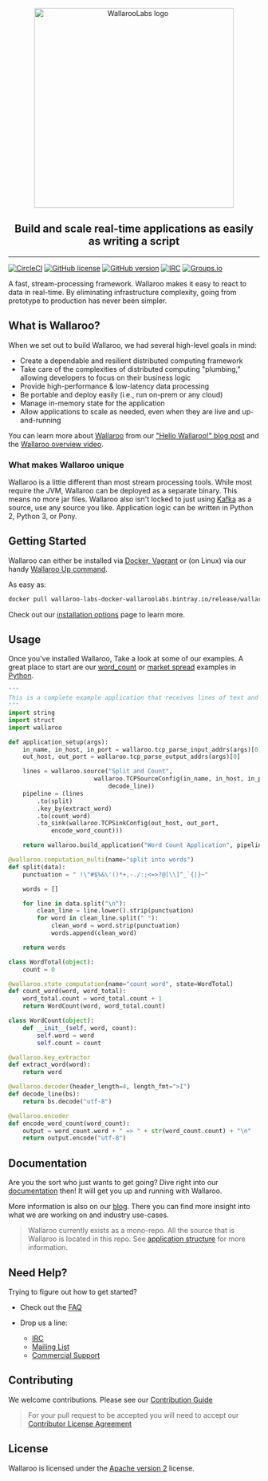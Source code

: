 <p align="center"><a href="https://www.wallaroolabs.com/"><img src="wallaroo-logo.png" alt="WallarooLabs logo" width="400"/></a></p>
<h2 align="center">Build and scale real-time applications as easily as writing a script</h2>

---
[![CircleCI](https://circleci.com/gh/WallarooLabs/wallaroo.svg?style=shield)](https://circleci.com/gh/WallarooLabs/wallaroo)
[![GitHub license](https://img.shields.io/badge/license-apache%202-blue.svg)][wallaroo-license-readme]
[![GitHub version](https://badge.fury.io/gh/WallarooLabs%2Fwallaroo.svg)](http://badge.fury.io/gh/WallarooLabs%2Fwallaroo)
[![IRC][irc-badge]][irc-link]
[![Groups.io][group-badge]][group-link]

A fast, stream-processing framework. Wallaroo makes it easy to react to data in real-time. By eliminating infrastructure complexity, going from prototype to production has never been simpler.

## What is Wallaroo?

When we set out to build Wallaroo, we had several high-level goals in mind:

- Create a dependable and resilient distributed computing framework
- Take care of the complexities of distributed computing "plumbing," allowing developers to focus on their business logic
- Provide high-performance & low-latency data processing
- Be portable and deploy easily (i.e., run on-prem or any cloud)
- Manage in-memory state for the application
- Allow applications to scale as needed, even when they are live and up-and-running

You can learn more about [Wallaroo][home-page] from our ["Hello Wallaroo!" blog post][hello-wallaroo-post] and the [Wallaroo overview video][overview-video].

### What makes Wallaroo unique

Wallaroo is a little different than most stream processing tools. While most require the JVM, Wallaroo can be deployed as a separate binary. This means no more jar files. Wallaroo also isn't locked to just using [Kafka](kafka-link) as a source, use any source you like. Application logic can be written in Python 2, Python 3, or Pony.

## Getting Started

Wallaroo can either be installed via [Docker, Vagrant][docker-link] or (on Linux) via our handy [Wallaroo Up command][wally-up].

As easy as:

```sh
docker pull wallaroo-labs-docker-wallaroolabs.bintray.io/release/wallaroo:latest
```

Check out our [installation options][installation-options] page to learn more.

## Usage

Once you've installed Wallaroo, Take a look at some of our examples. A great place to start are our [word_count][word_count] or [market spread][market-spread] examples in [Python](python-examples).

```python
"""
This is a complete example application that receives lines of text and counts each word.
"""
import string
import struct
import wallaroo

def application_setup(args):
    in_name, in_host, in_port = wallaroo.tcp_parse_input_addrs(args)[0]
    out_host, out_port = wallaroo.tcp_parse_output_addrs(args)[0]

    lines = wallaroo.source("Split and Count",
                        wallaroo.TCPSourceConfig(in_name, in_host, in_port,
                            decode_line))
    pipeline = (lines
        .to(split)
        .key_by(extract_word)
        .to(count_word)
        .to_sink(wallaroo.TCPSinkConfig(out_host, out_port, 
            encode_word_count)))

    return wallaroo.build_application("Word Count Application", pipeline)

@wallaroo.computation_multi(name="split into words")
def split(data):
    punctuation = " !\"#$%&\'()*+,-./:;<=>?@[\\]^_`{|}~"

    words = []

    for line in data.split("\n"):
        clean_line = line.lower().strip(punctuation)
        for word in clean_line.split(" "):
            clean_word = word.strip(punctuation)
            words.append(clean_word)

    return words

class WordTotal(object):
    count = 0

@wallaroo.state_computation(name="count word", state=WordTotal)
def count_word(word, word_total):
    word_total.count = word_total.count + 1
    return WordCount(word, word_total.count)

class WordCount(object):
    def __init__(self, word, count):
        self.word = word
        self.count = count

@wallaroo.key_extractor
def extract_word(word):
    return word

@wallaroo.decoder(header_length=4, length_fmt=">I")
def decode_line(bs):
    return bs.decode("utf-8")

@wallaroo.encoder
def encode_word_count(word_count):
    output = word_count.word + " => " + str(word_count.count) + "\n"
    return output.encode("utf-8")
```

## Documentation

Are you the sort who just wants to get going? Dive right into our [documentation][documentation] then! It will get you up and running with Wallaroo.

More information is also on our [blog][blog-link]. There you can find more insight into what we are working on and industry use-cases.

> Wallaroo currently exists as a mono-repo. All the source that is Wallaroo is located in this repo. See [application structure][application-structure-link] for more information.

## Need Help?

Trying to figure out how to get started?

 - Check out the [FAQ][faq]

 - Drop us a line:
    - [IRC][irc-link]
    - [Mailing List][group-link]
    - [Commercial Support][commercial-support-email]

## Contributing

We welcome contributions. Please see our [Contribution Guide][contribution-guide]

> For your pull request to be accepted you will need to accept our [Contributor License Agreement][cla]

## License

Wallaroo is licensed under the [Apache version 2][apache-2-license] license.

[apache-2-license]: https://www.apache.org/licenses/LICENSE-2.0
[application-structure-link]: MONOREPO.md
[blog-link]: https://blog.wallaroolabs.com/
[cla]: https://gist.github.com/WallarooLabsTeam/e06d4fed709e0e7035fdaa7249bf88fb
[commercial-support-email]: mailto:sales@wallaroolabs.com
[contribution-guide]: CONTRIBUTING.md
[docker-link]: https://docs.wallaroolabs.com/python-installation/
[documentation]: https://docs.wallaroolabs.com/
[group-badge]: https://img.shields.io/badge/mailing%20list-join%20%E2%86%92-%23551A8B.svg
[group-link]: https://groups.io/g/wallaroo
[hello-wallaroo-post]: https://blog.wallaroolabs.com/2017/03/hello-wallaroo/
[home-page]: https://www.wallaroolabs.com/
[installation-options]: https://docs.wallaroolabs.com/python-installation/
[irc-badge]: https://img.shields.io/badge/IRC-join%20chat%20%E2%86%92-blue.svg
[irc-link]: https://webchat.freenode.net/?channels=#wallaroo
[kafka-link]: https://kafka.apache.org/
[word_count]: examples/python/word_count/
[market-spread]: examples/python/market_spread/
[overview-video]: https://vimeo.com/234753585
[python-examples]: examples/python/
[reverse]: examples/python/reverse/
[survey-link]: https://wallaroolabs.typeform.com/to/HS6azY?source=wallaroo_readme
[wallaroo-license-readme]: #license
[wally-up]: https://docs.wallaroolabs.com/python-installation/python-wallaroo-up-installation-guide/
[faq]: https://www.wallaroolabs.com/faq

